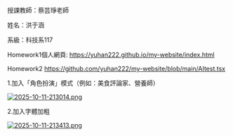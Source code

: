 授課教師：蔡芸琤老師

姓名：洪于涵

系級：科技系117

Homework1個人網頁: https://yuhan222.github.io/my-website/index.html

Homework2 https://github.com/yuhan222/my-website/blob/main/AItest.tsx

1.加入「角色扮演」模式（例如：美食評論家、營養師）

[![2025-10-11-213014.png](https://i.postimg.cc/qB64cDq3/2025-10-11-213014.png)](https://postimg.cc/vDyJbzWY)

2.加入字體加粗

[![2025-10-11-213413.png](https://i.postimg.cc/fbP1JZc4/2025-10-11-213413.png)](https://postimg.cc/Mcy9FC3t)

